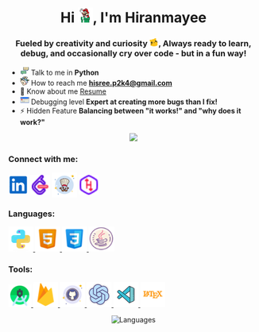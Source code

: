 <h1 align="center">Hi <img src="img/mario_wave.gif" alt="waving to you" width="30" height="30"/>, I'm Hiranmayee</h1>
<h3 align="center">Fueled by creativity and curiosity <img src="img/meow_derpy.gif" alt="waving to you" width="18" height="18"/>, Always ready to learn, debug, and occasionally cry over code - but in a fun way!</h3>


- <img src="img/conversation.gif" height="18" width="18"/> Talk to me in **Python**
- <img src="img/triangle_mail.gif" height="18" width="18"/> How to reach me **hisree.p2k4@gmail.com**
- 📄 Know about me [Resume](https://drive.google.com/file/d/1MlaX6BvfrQyZCIMRi1QIpp6TTboJhJN-/view?usp=sharing)
- <img src="img/error.gif" height="18" width="18"/> Debugging level **Expert at creating more bugs than I fix!**
- ⚡ Hidden Feature **Balancing between "it works!" and "why does it work?"**


<div align="center">
<a href="https://u8views.com/github/HiranmayeeSreePokala"><img src="https://u8views.com/api/v1/github/profiles/115624585/views/day-week-month-total-count.svg"></a>
</div>


<h3 align="left">Connect with me:</h3>
<p align="left">
<a href="https://www.linkedin.com/in/hiranmayeesree/" target="blank"><img align="center" src="img/linkedinlogo.gif" alt="hiranmayeesree pokala" height="40" width="40" /></a>
<a href="https://www.leetcode.com/hiranmae" target="blank"><img align="center" src="img/leetcode.png" alt="hiranmae" height="40" width="40" /></a>
<a href="https://www.codechef.com/users/hiranmayee_04" target="blank"><img align="center" src="img/codechef.png" alt="hiranmayee_04" height="50" width="50" /></a>
  <a href="https://www.hackerrank.com/profile/hisree_p2k4" target="blank"><img align="center" src="img/hr.png" alt="hisree_p2k4" height="40" width="40" /></a>
</p>


<h3 align="left">Languages:</h3>
<p align="left">
  <a href="https://www.python.org" target="_blank" rel="noreferrer"> 
    <img src="img/python.png" alt="python" width="50" height="50"/> 
  </a> 
  <a href="https://www.w3.org/html/" target="_blank" rel="noreferrer"> 
    <img src="img/html5.png" alt="html5" width="50" height="50"/>
  </a>
  <a href="https://www.w3schools.com/css/" target="_blank" rel="noreferrer"> 
    <img src="img/css3.png" alt="css3" width="50" height="50"/> 
  </a> 
  <a href="https://www.java.com" target="_blank" rel="noreferrer"> 
    <img src="img/java.png" alt="java" width="52" height="50"/> 
  </a>
</p>

<h3 align="left">Tools:</h3>
<p align="left"> 
  <a href="https://developer.android.com" target="_blank" rel="noreferrer"> 
    <img src="img/androidstudio.png" alt="android" width="46" height="46"/> 
  </a> 
  <a href="https://firebase.google.com/" target="_blank" rel="noreferrer"> 
    <img src="img/firebase.png" alt="firebase" width="50" height="50"/> 
  </a> 
  <a href="https://git-scm.com/" target="_blank" rel="noreferrer"> 
    <img src="img/git.png" alt="git" width="50" height="50"/> 
  </a> 
  <a href="https://platform.openai.com/docs/concepts" target="_blank" rel="noreferrer"> 
    <img src="img/openai.png" alt="opencv" width="50" height="50"/> 
  </a> 
  <a href="https://code.visualstudio.com/docs/setup/windows" target="_blank" rel="noreferrer"> 
    <img src="img/vscode.png" alt="vscode" width="50" height="50"/> 
  </a>
  <a href="https://www.overleaf.com/learn/latex/Learn_LaTeX_in_30_minutes" target="_blank" rel="noreferrer"> 
    <img src="img/latex.png" alt="latex" width="50" height="50"/> 
  </a>
</p>



<div align="center" style="display: flex; justify-content: center; gap: 20px;">
  <!-- <img src="https://github-readme-stats.vercel.app/api?username=HiranmayeesreePokala&theme=vue-dark&show_icons=true&hide_border=true&count_private=true" alt="GitHub Stats" height="200"/> -->
  <img src="https://github-readme-stats.vercel.app/api/top-langs/?username=HiranmayeesreePokala&theme=vue-dark&show_icons=true&hide_border=true&layout=compact" alt="Languages" height="180"/>
</div>


